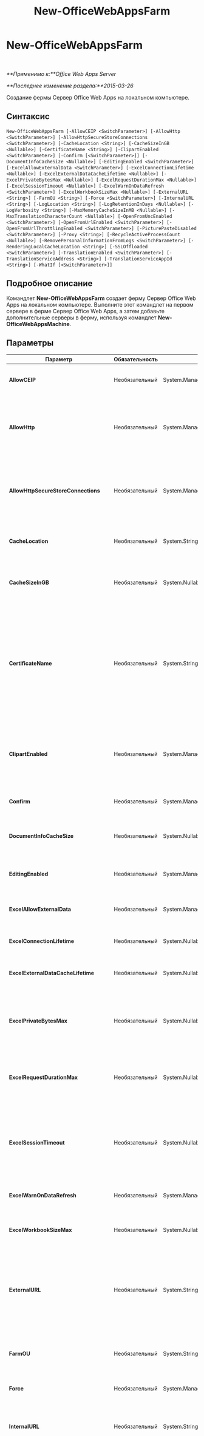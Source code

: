﻿---
title: New-OfficeWebAppsFarm
TOCTitle: New-OfficeWebAppsFarm
ms:assetid: 3616a668-f76f-45c6-914c-3103cbded5d2
ms:mtpsurl: https://technet.microsoft.com/ru-ru/library/JJ219436(v=office.15)
ms:contentKeyID: 49624476
ms.date: 12/22/2017
mtps_version: v=office.15
ms.translationtype: HT
---

# New-OfficeWebAppsFarm

 

_**Применимо к:**Office Web Apps Server_

_**Последнее изменение раздела:**2015-03-26_

Создание фермы Сервер Office Web Apps на локальном компьютере.

## Синтаксис

    New-OfficeWebAppsFarm [-AllowCEIP <SwitchParameter>] [-AllowHttp <SwitchParameter>] [-AllowHttpSecureStoreConnections <SwitchParameter>] [-CacheLocation <String>] [-CacheSizeInGB <Nullable>] [-CertificateName <String>] [-ClipartEnabled <SwitchParameter>] [-Confirm [<SwitchParameter>]] [-DocumentInfoCacheSize <Nullable>] [-EditingEnabled <SwitchParameter>] [-ExcelAllowExternalData <SwitchParameter>] [-ExcelConnectionLifetime <Nullable>] [-ExcelExternalDataCacheLifetime <Nullable>] [-ExcelPrivateBytesMax <Nullable>] [-ExcelRequestDurationMax <Nullable>] [-ExcelSessionTimeout <Nullable>] [-ExcelWarnOnDataRefresh <SwitchParameter>] [-ExcelWorkbookSizeMax <Nullable>] [-ExternalURL <String>] [-FarmOU <String>] [-Force <SwitchParameter>] [-InternalURL <String>] [-LogLocation <String>] [-LogRetentionInDays <Nullable>] [-LogVerbosity <String>] [-MaxMemoryCacheSizeInMB <Nullable>] [-MaxTranslationCharacterCount <Nullable>] [-OpenFromUncEnabled <SwitchParameter>] [-OpenFromUrlEnabled <SwitchParameter>] [-OpenFromUrlThrottlingEnabled <SwitchParameter>] [-PicturePasteDisabled <SwitchParameter>] [-Proxy <String>] [-RecycleActiveProcessCount <Nullable>] [-RemovePersonalInformationFromLogs <SwitchParameter>] [-RenderingLocalCacheLocation <String>] [-SSLOffloaded <SwitchParameter>] [-TranslationEnabled <SwitchParameter>] [-TranslationServiceAddress <String>] [-TranslationServiceAppId <String>] [-WhatIf [<SwitchParameter>]]

## Подробное описание

Командлет **New-OfficeWebAppsFarm** создает ферму Сервер Office Web Apps на локальном компьютере. Выполните этот командлет на первом сервере в ферме Сервер Office Web Apps, а затем добавьте дополнительные серверы в ферму, используя командлет **New-OfficeWebAppsMachine**.

## Параметры


<table>
<colgroup>
<col style="width: 25%" />
<col style="width: 25%" />
<col style="width: 25%" />
<col style="width: 25%" />
</colgroup>
<thead>
<tr class="header">
<th><strong>Параметр</strong></th>
<th>Обязательность</th>
<th>Тип</th>
<th>Описание</th>
</tr>
</thead>
<tbody>
<tr class="odd">
<td><p><strong>AllowCEIP</strong></p></td>
<td><p>Необязательный</p></td>
<td><p>System.Management.Automation.SwitchParameter</p></td>
<td><p>Включает отчеты программы улучшения качества программного обеспечения (CEIP) на всех серверах в ферме Сервер Office Web Apps.</p></td>
</tr>
<tr class="even">
<td><p><strong>AllowHttp</strong></p></td>
<td><p>Необязательный</p></td>
<td><p>System.Management.Automation.SwitchParameter</p></td>
<td><p>Указывает, что сайты IIS должны быть настроены для использования порта 80 для доступа по протоколу HTTP. Используйте параметр <strong>AllowHTTP</strong> только в средах, в которых все компьютеры применяют IPSEC (полное шифрование), или в тестовых средах без конфиденциальных файлов.</p>
<p>Включается автоматически при включении параметра <strong>SSLOffloaded</strong>.</p></td>
</tr>
<tr class="odd">
<td><p><strong>AllowHttpSecureStoreConnections</strong></p></td>
<td><p>Необязательный</p></td>
<td><p>System.Management.Automation.SwitchParameter</p></td>
<td><p>Указывает, что подключения Secure Store могут выполняться с помощью подключений, не использующих протокол SSL (например, HTTP). Значение по умолчанию: <strong>False</strong>.</p>
<p>Используйте <strong>AllowHTTPSecureStoreConnections</strong> только в средах, где для всех компьютеров требуется IPSEC (полное шифрование), либо в тестовых средах без конфиденциальных файлов.</p></td>
</tr>
<tr class="even">
<td><p><strong>CacheLocation</strong></p></td>
<td><p>Необязательный</p></td>
<td><p>System.String</p></td>
<td><p>Определяет расположение глобального кэша диска, используемого для хранения файлов сформированных изображений. Расположение по умолчанию: <strong>%programdata%\Microsoft\OfficeWebApps\Working\d\</strong>.</p></td>
</tr>
<tr class="odd">
<td><p><strong>CacheSizeInGB</strong></p></td>
<td><p>Необязательный</p></td>
<td><p>System.Nullable</p></td>
<td><p>Определяет максимальный размер глобального кэша диска в гигабайтах.</p>
<p>Типом должно быть целое значение в диапазоне от <strong>0</strong> до любого положительного целого числа. Значение по умолчанию: <strong>15</strong> ГБ.</p></td>
</tr>
<tr class="even">
<td><p><strong>CertificateName</strong></p></td>
<td><p>Необязательный</p></td>
<td><p>System.String</p></td>
<td><p>Определяет понятное имя сертификата, используемого Сервер Office Web Apps для создания привязок HTTPS.</p>
<p>Если указанный сертификат не найден или срок его действия истек, или если заданное значение связано с несколькими сертификатами, в журнал записывается ошибка, а ферма не создается.</p>
<div class="alert">
<table>
<thead>
<tr class="header">
<th><img src="images/JJ219455.important(Office.15).gif" title="Важно" alt="Важно" /><strong>Важно!</strong></th>
</tr>
</thead>
<tbody>
<tr class="odd">
<td>Это значение используется на каждом сервере, присоединяемом к ферме Сервер Office Web Apps. Поэтому на каждом сервере в ферме должен быть сертификат с таким понятным именем.</td>
</tr>
</tbody>
</table>

</div>
<p>Не требуется указывать параметр <strong>CertificateName</strong>, если вы используете параметр <strong>AllowHttp</strong> или <strong>SSLOffloaded</strong>.</p></td>
</tr>
<tr class="odd">
<td><p><strong>ClipartEnabled</strong></p></td>
<td><p>Необязательный</p></td>
<td><p>System.Management.Automation.SwitchParameter</p></td>
<td><p>Включает возможность вставлять изображения Bing в документы Office. Для этой функции требуется связь сервера с Интернетом, настроенная напрямую или с использованием прокси-сервера, заданного в параметре <strong>Proxy</strong>.</p>
<p>Параметру <strong>OpenFromUrlEnabled</strong> следует задать значение <strong>True</strong>, чтобы работала служба изображений Bing. Значение по умолчанию: <strong>False</strong>.</p></td>
</tr>
<tr class="even">
<td><p><strong>Confirm</strong></p></td>
<td><p>Необязательный</p></td>
<td><p>System.Management.Automation.SwitchParameter</p></td>
<td><p>Предлагает подтвердить выполнение команды. Чтобы получить дополнительные сведения, введите следующую команду: <strong>get-help about_commonparameters</strong></p></td>
</tr>
<tr class="odd">
<td><p><strong>DocumentInfoCacheSize</strong></p></td>
<td><p>Необязательный</p></td>
<td><p>System.Nullable</p></td>
<td><p>Определяет максимальное число записей преобразования документа, которые хранятся в кэше памяти.</p>
<p>Значение по умолчанию — <strong>5000</strong> записей.</p></td>
</tr>
<tr class="even">
<td><p><strong>EditingEnabled</strong></p></td>
<td><p>Необязательный</p></td>
<td><p>System.Management.Automation.SwitchParameter</p></td>
<td><p>Включает поддержку редактирования в браузере. Значение по умолчанию: <strong>False</strong>. Значение <strong>True</strong> задается только в случае, если имеется соответствующая лицензия на использование возможностей редактирования.</p></td>
</tr>
<tr class="odd">
<td><p><strong>ExcelAllowExternalData</strong></p></td>
<td><p>Необязательный</p></td>
<td><p>System.Management.Automation.SwitchParameter</p></td>
<td><p>Включает обновление поддерживаемых внешних данных в книгах Excel Web App, содержащих подключения к внешним данным. Значение по умолчанию: <strong>True</strong>.</p></td>
</tr>
<tr class="even">
<td><p><strong>ExcelConnectionLifetime</strong></p></td>
<td><p>Необязательный</p></td>
<td><p>System.Nullable</p></td>
<td><p>Задает продолжительность (в секундах) подключений к внешним данным для Excel Web App. Значение по умолчанию: <strong>1800</strong> секунд.</p></td>
</tr>
<tr class="odd">
<td><p><strong>ExcelExternalDataCacheLifetime</strong></p></td>
<td><p>Необязательный</p></td>
<td><p>System.Nullable</p></td>
<td><p>Задает продолжительность (в секундах) времени существования кэша внешних данных в Excel Web App. Значение по умолчанию: <strong>300</strong> секунд.</p></td>
</tr>
<tr class="even">
<td><p><strong>ExcelPrivateBytesMax</strong></p></td>
<td><p>Необязательный</p></td>
<td><p>System.Nullable</p></td>
<td><p>Определяет максимальное число байтов исключительного пользования, применяемое Excel Web App, в мегабайтах. Если значение равно <strong>-1</strong>, под байты исключительного пользования по умолчанию выделяется 50 процентов физической памяти компьютера.</p>
<p>Типом должно быть значение <strong>-1</strong> или любое положительное целое число. Значение по умолчанию: <strong>-1.</strong></p></td>
</tr>
<tr class="odd">
<td><p><strong>ExcelRequestDurationMax</strong></p></td>
<td><p>Необязательный</p></td>
<td><p>System.Nullable</p></td>
<td><p>Указывает максимальную длительность одного запроса в сеансе (сек). В случае превышения этого значения время ожидания запроса истекает.</p>
<p>Типом должно быть значение <strong>-1</strong> (без ограничений) или целое число от <strong>1</strong> до <strong>2 073 600</strong>. Значение по умолчанию: <strong>300</strong>.</p></td>
</tr>
<tr class="even">
<td><p><strong>ExcelSessionTimeout</strong></p></td>
<td><p>Необязательный</p></td>
<td><p>System.Nullable</p></td>
<td><p>Время (в секундах), в течение которого сеанс остается активным в приложении Excel Web App при отсутствии действий со стороны пользователя. Допустимые значения указаны ниже.</p>
<p><strong>-1</strong> Длительность сеанса не ограничивается.</p>
<p><strong>0</strong> Длительность сеанса ограничивается одним запросом.</p>
<p>От <strong>1</strong> до <strong>2 073 600</strong> Сеанс остается активным от 1 секунды до 24 дней. Значение по умолчанию: <strong>450</strong>.</p></td>
</tr>
<tr class="odd">
<td><p><strong>ExcelWarnOnDataRefresh</strong></p></td>
<td><p>Необязательный</p></td>
<td><p>System.Management.Automation.SwitchParameter</p></td>
<td><p>Отключает или включает диалоговое окно, отображаемое при обновлении данных в Excel Web App.</p></td>
</tr>
<tr class="even">
<td><p><strong>ExcelWorkbookSizeMax</strong></p></td>
<td><p>Необязательный</p></td>
<td><p>System.Nullable</p></td>
<td><p>Указывает наибольший размер книги, при котором ее можно загрузить (МБ).</p>
<p>Тип значения: целое число в диапазоне от <strong>1</strong> до <strong>2000</strong>. Значение по умолчанию: <strong>10</strong>.</p></td>
</tr>
<tr class="odd">
<td><p><strong>ExternalURL</strong></p></td>
<td><p>Необязательный</p></td>
<td><p>System.String</p></td>
<td><p>Определяет корневой URL-адрес, используемый клиентами для доступа к ферме Сервер Office Web Apps из Интернета. При использовании многосерверной фермы Сервер Office Web Apps с балансировкой нагрузки внешний URL-адрес привязан к IP-адресу внешней подсистемы балансировки нагрузки.</p>
<p>Для фермы Сервер Office Web Apps требуется по крайней мере URL-адрес, который задается с помощью параметра <strong>ExternalURL</strong> или <strong>InternalURL</strong>. Можно также задать и внутренний и внешний URL-адрес.</p></td>
</tr>
<tr class="even">
<td><p><strong>FarmOU</strong></p></td>
<td><p>Необязательный</p></td>
<td><p>System.String</p></td>
<td><p>Определяет имя подразделения Active Directory, в которое должны входить серверы для присоединения к ферме Сервер Office Web Apps. Используйте этот параметр для предотвращения присоединения несанкционированных серверов (т. е. серверов, не входящих в это подразделение) к ферме Сервер Office Web Apps.</p></td>
</tr>
<tr class="odd">
<td><p><strong>Force</strong></p></td>
<td><p>Необязательный</p></td>
<td><p>System.Management.Automation.SwitchParameter</p></td>
<td><p>Подавляет все запросы, отвечая &quot;Да&quot;.</p></td>
</tr>
<tr class="even">
<td><p><strong>InternalURL</strong></p></td>
<td><p>Необязательный</p></td>
<td><p>System.String</p></td>
<td><p>Определяет корневой URL-адрес, используемый клиентами для доступа к ферме Сервер Office Web Apps из интрасети.</p>
<p>Для фермы Сервер Office Web Apps требуется по крайней мере URL-адрес, который задается с помощью параметра <strong>ExternalURL</strong> или <strong>InternalURL</strong>. Можно также задать и внутренний и внешний URL-адрес.</p></td>
</tr>
<tr class="odd">
<td><p><strong>LogLocation</strong></p></td>
<td><p>Необязательный</p></td>
<td><p>System.String</p></td>
<td><p>Определяет расположение на локальном компьютере, в котором хранятся журналы активности.</p>
<p>Данное расположение применяется на всех серверах в ферме и его нельзя настроить для каждого из них отдельно. Расположение по умолчанию: <strong>%programdata%\Microsoft\OfficeWebApps\Data\Logs\ULS\.</strong></p>
<p>Обязательно освободите достаточно места на диске, на котором хранятся журналы.</p></td>
</tr>
<tr class="even">
<td><p><strong>LogRetentionInDays</strong></p></td>
<td><p>Необязательный</p></td>
<td><p>System.Nullable</p></td>
<td><p>Определяет период хранения записей журнала в днях. Записи, срок хранения которых превышает заданный, удаляются.</p>
<p>Тип значения: целое число в диапазоне от <strong>0</strong> до <strong>365</strong>. Значение по умолчанию: <strong>7</strong> дней.</p></td>
</tr>
<tr class="odd">
<td><p><strong>LogVerbosity</strong></p></td>
<td><p>Необязательный</p></td>
<td><p>System.String</p></td>
<td><p>Определяет объем информации, хранимой в файлах журналов трассировки. Доступны следующие значения:</p>
<p><strong>VerboseEX</strong> — запись сведений низкого уровня в журнал трассировки. Это полезно для трассировок большого объема.</p>
<p><strong>Verbose</strong> — запись сведений низкого уровня в журнал трассировки.</p>
<p><strong>Medium</strong> — запись сведений среднего уровня в журнал трассировки.</p>
<p><strong>High</strong> — запись сведений высокого уровня в журнал трассировки.</p>
<p><strong>Monitorable</strong> — запись сведений трассировки, представляющих необычный путь к коду и действия, которые должны отслеживаться.</p>
<p><strong>Unexpected</strong> — запись сведений трассировки, представляющих непредвиденный путь к коду и действия, которые должны отслеживаться.</p>
<p><strong>None</strong> — трассировки не записываются в файл журнала.</p>
<div class="alert">
<table>
<thead>
<tr class="header">
<th><img src="images/JJ219455.important(Office.15).gif" title="Важно" alt="Важно" /><strong>Важно!</strong></th>
</tr>
</thead>
<tbody>
<tr class="odd">
<td>Если для параметра <strong>LogVerbosity</strong> в течение длительного периода времени использовать низкий уровень сведений, это отрицательно повлияет на производительность.</td>
</tr>
</tbody>
</table>

</div></td>
</tr>
<tr class="even">
<td><p><strong>MaxMemoryCacheSizeInMB</strong></p></td>
<td><p>Необязательный</p></td>
<td><p>System.Nullable</p></td>
<td><p>Определяет максимальный объем памяти в мегабайтах, который может использовать кэш отображения.</p>
<p>Типом должно быть целое значение в диапазоне от <strong>0</strong> до любого положительного целого числа. Значение по умолчанию: <strong>75</strong> МБ.</p></td>
</tr>
<tr class="odd">
<td><p><strong>MaxTranslationCharacterCount</strong></p></td>
<td><p>Необязательный</p></td>
<td><p>System.Nullable</p></td>
<td><p>Задает максимальное число знаков, которое может содержать документ, чтобы его можно было перевести.</p>
<p>Типом должно являться целое значение. Может быть задано значение <strong>0</strong>, указывающее на отсутствие такого ограничения, или же значения в диапазоне <strong>2000</strong>–<strong>2 000 000</strong>. Значение по умолчанию: <strong>125 000</strong>.</p></td>
</tr>
<tr class="even">
<td><p><strong>OpenFromUncEnabled</strong></p></td>
<td><p>Необязательный</p></td>
<td><p>System.Management.Automation.SwitchParameter</p></td>
<td><p>Отключает или включает возможность использования средств просмотра Online Viewer для просмотра файлов Office по UNC-пути.</p>
<div class="alert">
<table>
<thead>
<tr class="header">
<th><img src="images/JJ219451.note(Office.15).gif" title="Примечание" alt="Примечание" /><strong>Примечание</strong></th>
</tr>
</thead>
<tbody>
<tr class="odd">
<td>Чтобы разрешить в средствах просмотра Online Viewer отображение файлов в UNC-путях, следует сначала задать для параметра <strong>OpenFromUrlEnabled</strong> значение <strong>True</strong>.</td>
</tr>
</tbody>
</table>

</div></td>
</tr>
<tr class="odd">
<td><p><strong>OpenFromUrlEnabled</strong></p></td>
<td><p>Необязательный</p></td>
<td><p>System.Management.Automation.SwitchParameter</p></td>
<td><p>Включает или отключает возможность использования средств просмотра Online Viewer для просмотра файлов Office по URL-адресу или UNC-пути. Значение по умолчанию: <strong>False</strong></p>
<p>Этому параметру следует задать значение True, если вы используете <strong>ClipartEnabled</strong>.</p></td>
</tr>
<tr class="even">
<td><p><strong>OpenFromUrlThrottlingEnabled</strong></p></td>
<td><p>Необязательный</p></td>
<td><p>System.Management.Automation.SwitchParameter</p></td>
<td><p>Регулирует число URL-запросов &quot;Открыть из&quot; с любого заданного сервера в течение определенного периода времени. Значения регулировки по умолчанию, которые нельзя настроить, позволяют гарантировать, что ферма серверов Сервер Office Web Apps не сможет переполнить отдельный сервер запросами контента, который будет просматриваться в средствах просмотра Online Viewer.</p></td>
</tr>
<tr class="odd">
<td><p><strong>PicturePasteDisabled</strong></p></td>
<td><p>Необязательный</p></td>
<td><p>System.Management.Automation.SwitchParameter</p></td>
<td><p>Отключает для пользователей возможность вставлять изображения с веб-страницы в Office Web Apps. Значение по умолчанию: <strong>False</strong>. Если параметру <strong>OpenFromURLEnabled</strong> присвоено значение <strong>True</strong>, а для параметра <strong>PicturePasteDisabled</strong> не задано значение <strong>False</strong>, пользователи могут вставлять изображения в Office Web Apps.</p></td>
</tr>
<tr class="even">
<td><p><strong>Proxy</strong></p></td>
<td><p>Необязательный</p></td>
<td><p>System.String</p></td>
<td><p>Определяет URL-адрес прокси-сервера, который разрешает HTTP-запросы на внешние сайты. Обычно этот параметр задается вместе с параметрами <strong>ClipartEnabled</strong> и <strong>TranslationEnabled</strong>.</p></td>
</tr>
<tr class="odd">
<td><p><strong>RecycleActiveProcessCount</strong></p></td>
<td><p>Необязательный</p></td>
<td><p>System.Nullable</p></td>
<td><p>Определяет число файлов, которые может отобразить один процесс Word или PowerPoint до его перезапуска.</p>
<p>Тип значения: целое число в диапазоне от <strong>1</strong> до <strong>1000</strong>. Значение по умолчанию: <strong>5</strong>.</p></td>
</tr>
<tr class="even">
<td><p><strong>RemovePersonalInformationFromLogs</strong></p></td>
<td><p>Необязательный</p></td>
<td><p>System.Management.Automation.SwitchParameter</p></td>
<td><p>Обеспечивает наилучшую очистку персональных данных из журнала Сервер Office Web Apps. Заменяет значения хэш-функцией SHA256. Может проводить очистку следующих данных.</p>
<ul>
<li><p>Имена документов и URL-адреса</p></li>
<li><p>IP-адреса</p></li>
<li><p>Адреса электронной почты</p></li>
<li><p>Имена пользователей</p></li>
</ul>
<p>Значение по умолчанию: <strong>False</strong>. Учтите, что включение этого параметра не гарантирует того, что персональные данные не будут записываться в журналы Сервер Office Web Apps.</p></td>
</tr>
<tr class="odd">
<td><p><strong>RenderingLocalCacheLocation</strong></p></td>
<td><p>Необязательный</p></td>
<td><p>System.String</p></td>
<td><p>Определяет расположение временного кэша, используемого службами просмотра Word и PowerPoint.</p>
<p>Расположение по умолчанию: <strong>%programdata%\Microsoft\OfficeWebApps\Working\waccache\</strong>.</p></td>
</tr>
<tr class="even">
<td><p><strong>SSLOffloaded</strong></p></td>
<td><p>Необязательный</p></td>
<td><p>System.Management.Automation.SwitchParameter</p></td>
<td><p>Указывает серверам в ферме Сервер Office Web Apps, что SSL выгружен в подсистему балансировки нагрузки. Если параметр <strong>SSLOffloaded</strong> включен, веб-приложения привязаны к порту 80 (HTTP) на локальном сервере. Однако HTML-код, ссылающийся на другие ресурсы, например CSS и изображения, использует URL-адреса HTTPS для этих ссылок.</p></td>
</tr>
<tr class="odd">
<td><p><strong>TranslationEnabled</strong></p></td>
<td><p>Необязательный</p></td>
<td><p>System.Management.Automation.SwitchParameter</p></td>
<td><p>Включает поддержку автоматического перевода документа с помощью Microsoft Translator, интерактивной службы, переводящей текст с разных языков. Переведенный файл отображается в Word Web App. Так как Microsoft Translator — это интерактивная служба, необходимо включить связь сервера с Интернетом напрямую или через прокси-сервер, указанный в параметре <strong>Proxy</strong>.</p>
<div class="alert">
<table>
<thead>
<tr class="header">
<th><img src="images/JJ219455.important(Office.15).gif" title="Важно" alt="Важно" /><strong>Важно!</strong></th>
</tr>
</thead>
<tbody>
<tr class="odd">
<td>Служба Microsoft Translator может собирать данные для улучшения качества перевода.</td>
</tr>
</tbody>
</table>

</div></td>
</tr>
<tr class="even">
<td><p><strong>TranslationServiceAddress</strong></p></td>
<td><p>Необязательный</p></td>
<td><p>System.String</p></td>
<td><p>Указывает URL-адрес сервера переводов, на который отправляются запросы переводов. Значение по умолчанию: интернет-служба Microsoft Translator. Обычно этот параметр не используется (за исключением случая, когда требуется изменить службы перевода).</p></td>
</tr>
<tr class="odd">
<td><p><strong>TranslationServiceAppId</strong></p></td>
<td><p>Необязательный</p></td>
<td><p>System.String</p></td>
<td><p>Указывает идентификатор приложения для службы перевода. Значение по умолчанию: идентификатор общедоступного приложения для Office Web Apps. Обычно этот параметр не используется (за исключением случая, когда с Microsoft Translator согласовано предоставление дополнительных служб и был получен соответствующий идентификатор частного приложения).</p></td>
</tr>
<tr class="even">
<td><p><strong>WhatIf</strong></p></td>
<td><p>Необязательный</p></td>
<td><p>System.Management.Automation.SwitchParameter</p></td>
<td><p>Отображает описание команды. При этом сама команда не выполняется. Чтобы получить дополнительные сведения, введите следующую команду: <strong>get-help about_commonparameters</strong></p></td>
</tr>
</tbody>
</table>


## Типы входных данных

## Типы возвращаемых данных

## Пример

\------------------ПРИМЕР 1---------------------

    New-OfficeWebAppsFarm -InternalUrl "https://server.corp.contoso.com" -ExternalUrl "https://server.external.contoso.com" -EditingEnabled:$true -SSLOffloaded

В этом примере создается ферма Сервер Office Web Apps на локальном сервере, на котором включены возможности редактирования для Office Web Apps. Ферма настроена для балансировки нагрузки с помощью включения параметра **SSLOffloaded**, что автоматически активирует параметр **AllowHttp**. Если вы не используете балансировку нагрузки, убедитесь, что задано значение параметра **CertificateName**.

## См. также


[Set-OfficeWebAppsFarm](set-officewebappsfarm.md)  
[Repair-OfficeWebAppsFarm](repair-officewebappsfarm.md)  
[Get-OfficeWebAppsFarm](get-officewebappsfarm.md)  
[New-OfficeWebAppsMachine](new-officewebappsmachine.md)  


[План содержимого для сервера Office Web Apps](content-roadmap-for-office-web-apps-server.md)  
[Развертывание инфраструктуры: Office Web Apps Server](deploy-the-infrastructure-office-web-apps-server.md)  
  

[](deploy-the-infrastructure-office-web-apps-server.md)

